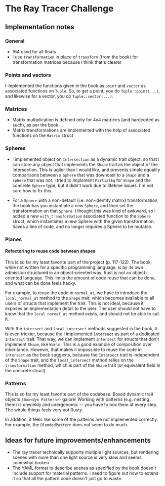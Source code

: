 # The Ray Tracer Challenge
## Implementation notes

### General

- f64 used for all floats
- I use `transformation` in place of `transform` (from the book) for transformation matrices
  because I think that's clearer

### Points and vectors

I implemented the functions given in the book as `point` and `vector` as associated functions on `Tuple`.
So, to get a point, you do `Tuple::point(...)`, and likewise for a vector, you do `Tuple::vector(...)`.

### Matrices

- Matrix multiplication is defined only for 4x4 matrices (and hardcoded as such), as per the book
- Matrix transformations are implemented with the help of associated functions on the `Matrix` struct

### Spheres

- I implemented object on `Intersection` as a dynamic trait object, so that I can store any object that implements the `Shape` trait as the object of the Intersection.
This is uglier than I would like, and prevents simple equality comparisons
between a `Sphere` that was downcast to a `Shape` and a `Sphere` that was not.
I tried to implement `PartialEq` for `Shape` and the concrete `Sphere` type,
but it didn't work due to lifetime issues. I'm not sure how to fix this.

- For a `Sphere` with a non-default (i.e. non-identity matrix) transformation, the book has you
instantiate a new `Sphere`, and then set the transformation on that `Sphere`. I thought this was
kind of awkward, so I added a new `with_transformation` associated function to the `Sphere` struct, which instantiates a new Sphere with the given transformation. Saves a line of code,
and no longer requires a Sphere to be mutable.

### Planes

#### Refactoring to reuse code between shapes

This is so far my least favorite part of the project (p. 117-122). The book, while not written
for a specific programming language, is by its own admission structured in an object-oriented way.
Rust is not an object-oriented language. This limits the amount of code reuse that can be done,
and what can be done feels hacky.

For example, to reuse the code in `normal_at`, we have to introduce the `local_normal_at` method
to the `Shape` trait, which becomes available to all users of structs that implement the trait.
This is not ideal, because it exposes an implementation detail to the user. The user should not
have to know that the `local_normal_at` method exists, and should not be able to call it.

With the `intersect` and `local_intersect` methods suggested in the book, it is even trickier,
because the I implemented `intersect` as part of a dedicated `Intersect` trait. That way,
we can implement `Intersect` for structs that don't implement `Shape`, like `World`.
This is a good example of composition over inheritance.
However, that makes it impossible to reuse the code in `intersect` as the book suggests, because the `Intersect` trait is independent of the `Shape` trait, and the `local_intersect` method relies on
the `transformation` method, which is part of the `Shape` trait (or equivalent field in the concrete struct).

### Patterns

This is so far my least favorite part of the codebase. Boxed dynamic trait objects
`(Box<dyn Pattern>)` galore! Working with patterns (e.g. nesting them) is unwieldy and
unergonomic --
you have to box them at every step. The whole things feels very not Rusty.

In addition, it feels like some of the patterns are not implemented correctly. For example,
the `BlendedPattern` does not seem to do much.

## Ideas for future improvements/enhancements

- The ray tracer technically supports multiple light sources, but rendering scenes with more than one light source is very slow
and seems somewhat broken.
- The YAML format to describe scenes as specified by the book doesn't include support for material patterns. I need to
  figure out how to extend it so that all the pattern code doesn't just go to waste.
